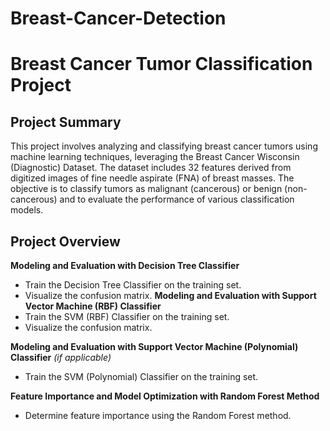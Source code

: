 # Breast-Cancer-Detection
# Breast Cancer Tumor Classification Project

## Project Summary

This project involves analyzing and classifying breast cancer tumors using machine learning techniques, leveraging the Breast Cancer Wisconsin (Diagnostic) Dataset. The dataset includes 32 features derived from digitized images of fine needle aspirate (FNA) of breast masses. The objective is to classify tumors as malignant (cancerous) or benign (non-cancerous) and to evaluate the performance of various classification models.

## Project Overview
**Modeling and Evaluation with Decision Tree Classifier**
   - Train the Decision Tree Classifier on the training set.
   - Visualize the confusion matrix.
**Modeling and Evaluation with Support Vector Machine (RBF) Classifier**
   - Train the SVM (RBF) Classifier on the training set.
   - Visualize the confusion matrix.

**Modeling and Evaluation with Support Vector Machine (Polynomial) Classifier** *(if applicable)*
   - Train the SVM (Polynomial) Classifier on the training set.

**Feature Importance and Model Optimization with Random Forest Method**
   - Determine feature importance using the Random Forest method.
   

